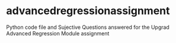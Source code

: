 # advancedregressionassignment
Python code file and Sujective Questions answered for the Upgrad Advanced Regression Module assignment
